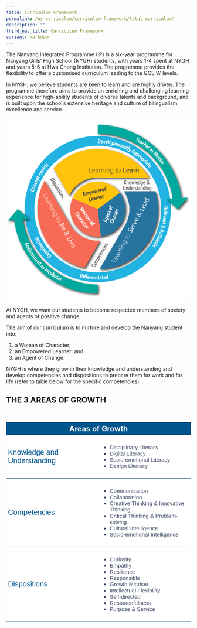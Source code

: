 ```yaml
---
title: Curriculum Framework
permalink: /ny-curriculum/curriculum-framework/total-curriculum/
description: ""
third_nav_title: Curriculum Framework
variant: markdown
---
```

The Nanyang Integrated Programme (IP) is a six-year programme for Nanyang Girls’ High School (NYGH) students, with years 1-4 spent at NYGH and years 5-6 at Hwa Chong Institution. The programme provides the flexibility to offer a customised curriculum leading to the GCE ‘A’ levels.

In NYGH, we believe students are keen to learn and are highly driven. The programme therefore aims to provide an enriching and challenging learning experience for high-ability students of diverse talents and background, and is built upon the school’s extensive heritage and culture of bilingualism, excellence and service.

<img style="width:500px" src="/images/NYGH_Curriculum_Framework.png">
<br>

At NYGH, we want our students to become respected members of society and agents of positive change.

The aim of our curriculum is to nurture and develop the Nanyang student into:

1.  a Woman of Character;
2.  an Empowered Learner; and
3.  an Agent of Change.

NYGH is where they grow in their knowledge and understanding and develop competencies and dispositions to prepare them for work and for life (refer to table below for the specific competencies).

## THE 3 AREAS OF GROWTH
<br>
<style type="text/css">
.tg  {border-collapse:collapse;border-spacing:0;}
.tg td{ font-family:Arial, sans-serif; overflow:hidden;padding:10px 5px;word-break:normal;}
.tg .th-100{ background-color:#00558D;color:#FFF;text-align:center;vertical-align:top;font-size:20px; width:100%; vertical-align: middle; }
.tg .th-50{ background-color:#FFF;color:#00558D;text-align:left;vertical-align:top; border-bottom:1px solid #00558D !important; font-size:20px; width:50%;vertical-align: middle; }
.tg .tg-50{background-color:#FFF;color:#3c4764;text-align:left;vertical-align:top; border-bottom:1px solid #00558D !important; font-size:15px !important; width:50%;}	
</style>

<table class="tg">  
<tbody>
<tr>
    <th colspan="2" class="th-100">Areas of Growth</th>
</tr>
<tr>
    <td class="th-50">Knowledge and Understanding</td>
		<td class="tg-50">		
			<ul>
				<li>Disciplinary Literacy</li>
				<li>Digital Literacy</li>
				<li>Socio-emotional Literacy</li>
				<li>Design Literacy</li>
			</ul>	
		</td>
</tr>
<tr>
    <td class="th-50">Competencies</td>
		<td class="tg-50">		
			<ul>
				<li>Communication</li>
				<li>Collaboration</li>
				<li>Creative Thinking &amp; Innovative Thinking</li>
				<li>Critical Thinking &amp; Problem-solving</li>
				<li>Cultural Intelligence</li>
				<li>Socio-emotional Intelligence</li>
			</ul>	
		</td>
</tr>
	<tr>
    <td class="th-50">Dispositions</td>
		<td class="tg-50">		
			<ul>
				<li>Curiosity</li>
				<li>Empathy</li>
				<li>Resilience</li>
				<li>Responsible</li>
				<li>Growth Mindset</li>
				<li>Intellectual Flexibility</li>
				<li>Self-directed</li>
				<li>Resourcefulness</li>
				<li>Purpose &amp; Service</li>
			</ul>	
		</td>
</tr>
</tbody>
</table>